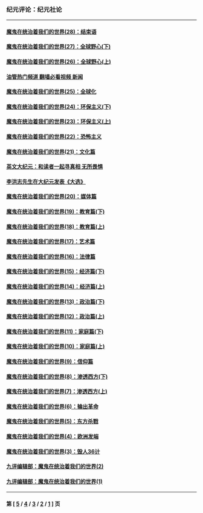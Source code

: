 ### 纪元评论：纪元社论
---
#### [魔鬼在统治着我们的世界(28)：结束语](../../pages/nsc422/n10936246.md?06240330) 
#### [魔鬼在统治着我们的世界(27)：全球野心(下)](../../pages/nsc422/n10928319.md?06240330) 
#### [魔鬼在统治着我们的世界(26)：全球野心(上)](../../pages/nsc422/n10900318.md?06240330) 
#### [油管热门频道 翻墙必看视频 新闻](ok?06240330)
#### [魔鬼在统治着我们的世界(25)：全球化](../../pages/nsc422/n10788205.md?06240330) 
#### [魔鬼在统治着我们的世界(24)：环保主义(下)](../../pages/nsc422/n10695307.md?06240330) 
#### [魔鬼在统治着我们的世界(23)：环保主义(上)](../../pages/nsc422/n10688613.md?06240330) 
#### [魔鬼在统治着我们的世界(22)：恐怖主义](../../pages/nsc422/n10614727.md?06240330) 
#### [魔鬼在统治着我们的世界(21)：文化篇](../../pages/nsc422/n10597706.md?06240330) 
#### [英文大纪元：和读者一起寻真相 无所畏惧](../../pages/nsc422/n12542027.md?06240330) 
#### [李洪志先生在大纪元发表《大选》](../../pages/nsc422/n12534746.md?06240330) 
#### [魔鬼在统治着我们的世界(20)：媒体篇](../../pages/nsc422/n10586579.md?06240330) 
#### [魔鬼在统治着我们的世界(19)：教育篇(下)](../../pages/nsc422/n10564808.md?06240330) 
#### [魔鬼在统治着我们的世界(18)：教育篇(上)](../../pages/nsc422/n10526970.md?06240330) 
#### [魔鬼在统治着我们的世界(17)：艺术篇](../../pages/nsc422/n10499093.md?06240330) 
#### [魔鬼在统治着我们的世界(16)：法律篇](../../pages/nsc422/n10485969.md?06240330) 
#### [魔鬼在统治着我们的世界(15)：经济篇(下)](../../pages/nsc422/n10469975.md?06240330) 
#### [魔鬼在统治着我们的世界(14)：经济篇(上)](../../pages/nsc422/n10457370.md?06240330) 
#### [魔鬼在统治着我们的世界(13)：政治篇(下)](../../pages/nsc422/n10448270.md?06240330) 
#### [魔鬼在统治着我们的世界(12)：政治篇(上)](../../pages/nsc422/n10444576.md?06240330) 
#### [魔鬼在统治着我们的世界(11)：家庭篇(下)](../../pages/nsc422/n10440961.md?06240330) 
#### [魔鬼在统治着我们的世界(10)：家庭篇(上)](../../pages/nsc422/n10435448.md?06240330) 
#### [魔鬼在统治着我们的世界(9)：信仰篇](../../pages/nsc422/n10432159.md?06240330) 
#### [魔鬼在统治着我们的世界(8)：渗透西方(下)](../../pages/nsc422/n10429603.md?06240330) 
#### [魔鬼在统治着我们的世界(7)：渗透西方(上)](../../pages/nsc422/n10426013.md?06240330) 
#### [魔鬼在统治着我们的世界(6)：输出革命](../../pages/nsc422/n10421536.md?06240330) 
#### [魔鬼在统治着我们的世界(5)：东方杀戮](../../pages/nsc422/n10417707.md?06240330) 
#### [魔鬼在统治着我们的世界(4)：欧洲发端](../../pages/nsc422/n10414890.md?06240330) 
#### [魔鬼在统治着我们的世界(3)：毁人36计](../../pages/nsc422/n10411583.md?06240330) 
#### [九评编辑部：魔鬼在统治着我们的世界(2)](../../pages/nsc422/n10410036.md?06240330) 
#### [九评编辑部：魔鬼在统治着我们的世界(1)](../../pages/nsc422/n10406825.md?06240330) 

---
#### 第 [ [5](./5.md?06240330) / [4](./4.md?06240330) / [3](./3.md?06240330) / [2](./2.md?06240330) / [1](./1.md?06240330) ] 页
